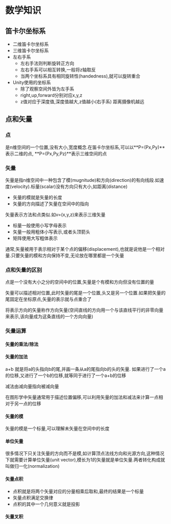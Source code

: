 # 数学知识

## 笛卡尔坐标系

- 二维笛卡尔坐标系
- 三维笛卡尔坐标系
- 左右手系
  - 左右手法则判断旋转正方向
  - 左右手系可以相互转换,一般将z轴取反
  - 当两个坐标系具有相同旋转性(handedness),就可以旋转重合
- Unity使用的坐标系
  - 除了观察空间外皆为左手系
  - right,up,forward分别对应x,y,z
  - z值对应于深度值,深度值越大,z值越小(右手系) 距离摄像机越远

## 点和矢量

### 点

是n维空间的一个位置,没有大小,宽度概念.在笛卡尔坐标系,可以以**P=(Px,Py)**表示二维的点, **P=(Px,Py,Pz)**表示三维空间的点

### 矢量

矢量是指n维空间中一种包含了模(mugnitude)和方向(direction)的有向线段.如速度(velocity).标量(scalar)没有方向只有大小,如距离(distance)

- 矢量的模就是矢量的长度
- 矢量的方向描述了矢量在空间中的指向

矢量表示方法和点类似.如v=(x,y,z)来表示三维矢量

- 标量一般使用小写字母表示
- 矢量一般用粗体小写表示,或者头顶箭头
- 矩阵使用大写粗体表示

通常,矢量被用于表示相对于某个点的偏移(displacement),也就是说他是一个相对量.只要矢量的模和方向保持不变,无论放在哪里都是一个矢量

### 点和矢量的区别

点是一个没有大小之分的空间中的位置,矢量是个有模和方向但没有位置的量

矢量可以描述相对位置,此时矢量的尾是一个位置,头又是另一个位置.如果把矢量的尾固定在坐标原点,矢量的表示就与点重合了

将表示方向的矢量称作方向矢量(空间直线的方向用一个与该直线平行的非零向量来表示,该向量成为这条直线的一个方向向量)

### 矢量运算

#### 矢量的乘法/除法

#### 矢量的加法

a+b 就是将a的头指向b的尾,并画一条从a的尾指向b的头的矢量. 如果进行了一个a的位移,又进行了一个b的位移,就等同于进行了一个a+b的位移

减法由减向量指向被减向量

在图形学中矢量通常用于描述位置偏移,可以利用矢量的加法和减法来计算一点相对于另一点的位移

#### 矢量的模

矢量的模是一个标量,可以理解未矢量在空间中的长度

#### 单位矢量

很多情况下只关注矢量的方向而不是模,如计算顶点法线方向和光源方向,这种情况下就需要计算单位矢量(unit vector),模长为1的矢量就是单位矢量.两者转化构成就叫做归一化(normalization)

#### 矢量点积

- 点积就是将两个矢量对应的分量相乘后取和,最终的结果是一个标量
- 矢量点积满足交换律
- 点积的其中一个几何意义就是投影

#### 矢量叉积

